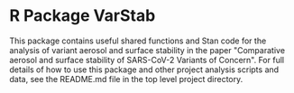 # R Package VarStab

This package contains useful shared functions and Stan code for the analysis of variant aerosol and surface stability in the paper "Comparative aerosol and surface stability of SARS-CoV-2 Variants of Concern". For full details of how to use this package and other project analysis scripts and data, see the README.md file in the top level project directory.
